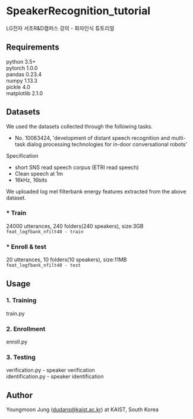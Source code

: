 # SpeakerRecognition_tutorial

LG전자 서초R&D캠퍼스 강의 - 화자인식 튜토리얼

## Requirements
python 3.5+  
pytorch 1.0.0  
pandas 0.23.4  
numpy 1.13.3  
pickle 4.0  
matplotlib 2.1.0  

## Datasets
We used the datasets collected through the following tasks.
- No. 10063424, 'development of distant speech recognition and multi-task dialog processing technologies for in-door conversational robots'

Specification
- short SNS read speech corpus (ETRI read speech)
- Clean speech at 1m
- 16kHz, 16bits  

We uploaded log mel filterbank energy features extracted from the above dataset.

### * Train
24000 utterances, 240 folders(240 speakers), size:3GB  
```feat_logfbank_nfilt40 - train```

### * Enroll & test
20 utterances, 10 folders(10 speakers), size:11MB  
```feat_logfbank_nfilt40 - test```

## Usage
### 1. Training
train.py  

### 2. Enrollment
enroll.py  

### 3. Testing
verification.py - speaker verification  
identification.py - speaker identification



## Author
Youngmoon Jung (dudans@kaist.ac.kr) at KAIST, South Korea
